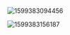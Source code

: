 ![1599383094456](C:\Users\youyou2608\AppData\Roaming\Typora\typora-user-images\1599383094456.png)

![1599383156187](C:\Users\youyou2608\AppData\Roaming\Typora\typora-user-images\1599383156187.png)